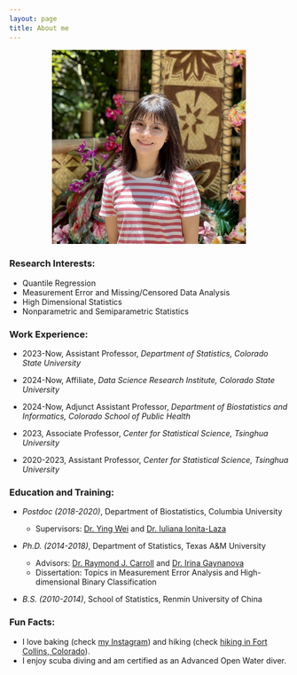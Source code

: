 ```yaml
---
layout: page
title: About me
---
```


<div align="center">
  <img src="/img/TianyingWang.jpg" alt="" width="350">
</div>

### Research Interests:
   - Quantile Regression
   - Measurement Error and Missing/Censored Data Analysis
   - High Dimensional Statistics
   - Nonparametric and Semiparametric Statistics

### Work Experience:

   - 2023-Now, Assistant Professor, _Department of Statistics, Colorado State University_
     
   - 2024-Now, Affiliate, _Data Science Research Institute, Colorado State University_
     
   - 2024-Now, Adjunct Assistant Professor, _Department of Biostatistics and Informatics, Colorado School of Public Health_
   
   - 2023, Associate Professor, _Center for Statistical Science, Tsinghua University_
        
   - 2020-2023, Assistant Professor, _Center for Statistical Science, Tsinghua University_         
       

### Education and Training:

   - _Postdoc (2018-2020)_, Department of Biostatistics, Columbia University
     - Supervisors: [Dr. Ying Wei](https://yingweistat.com/) and [Dr. Iuliana Ionita-Laza](http://www.columbia.edu/~ii2135/)

       
   - _Ph.D. (2014-2018)_, Department of Statistics, Texas A&M University   
       - Advisors: [Dr. Raymond J. Carroll](https://www.stat.tamu.edu/~carroll/) and [Dr. Irina Gaynanova](https://irinagain.github.io/)       
       - Dissertation: Topics in Measurement Error Analysis and High-dimensional Binary Classification

         
   - _B.S. (2010-2014)_, School of Statistics, Renmin University of China  

 
### Fun Facts:

  - I love baking (check [my Instagram](https://tianyingw.github.io/Instagram/)) and hiking (check [hiking in Fort Collins, Colorado](https://tianyingw.github.io/hiking/)).  
  - I enjoy scuba diving and am certified as an Advanced Open Water diver.

 


